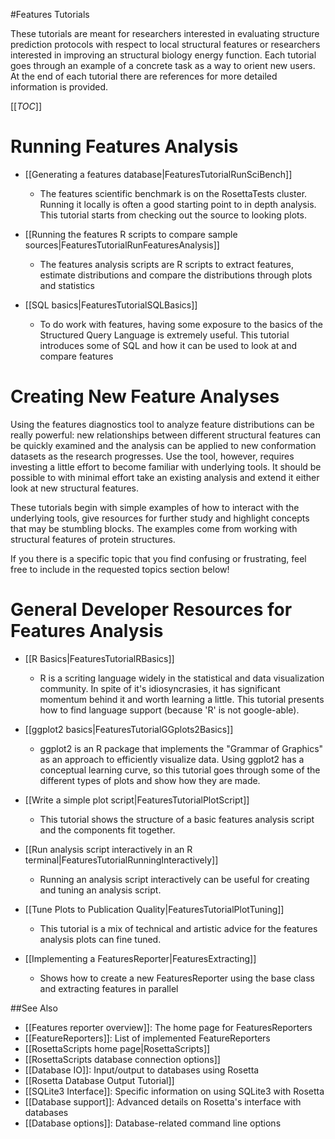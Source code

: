 #Features Tutorials

These tutorials are meant for researchers interested in evaluating structure prediction protocols with respect to local structural features or researchers interested in improving an structural biology energy function. Each tutorial goes through an example of a concrete task as a way to orient new users. At the end of each tutorial there are references for more detailed information is provided.

[[_TOC_]]

Running Features Analysis
=========

- [[Generating a features database|FeaturesTutorialRunSciBench]]
    -   The features scientific benchmark is on the RosettaTests cluster. Running it locally is often a good starting point to in depth analysis. This tutorial starts from checking out the source to looking plots.

- [[Running the features R scripts to compare sample sources|FeaturesTutorialRunFeaturesAnalysis]]
    -   The features analysis scripts are R scripts to extract features, estimate distributions and compare the distributions through plots and statistics

- [[SQL basics|FeaturesTutorialSQLBasics]]
    -   To do work with features, having some exposure to the basics of the Structured Query Language is extremely useful. This tutorial introduces some of SQL and how it can be used to look at and compare features

<!--- BEGIN_INTERNAL -->
Creating New Feature Analyses
========================================

Using the features diagnostics tool to analyze feature distributions can be really powerful: new relationships between different structural features can be quickly examined and the analysis can be applied to new conformation datasets as the research progresses. Use the tool, however, requires investing a little effort to become familiar with underlying tools. It should be possible to with minimal effort take an existing analysis and extend it either look at new structural features.

These tutorials begin with simple examples of how to interact with the underlying tools, give resources for further study and highlight concepts that may be stumbling blocks. The examples come from working with structural features of protein structures.

If you there is a specific topic that you find confusing or frustrating, feel free to include in the requested topics section below!

General Developer Resources for Features Analysis
=================================================


-   [[R Basics|FeaturesTutorialRBasics]]
    -   R is a scriting language widely in the statistical and data visualization community. In spite of it's idiosyncrasies, it has significant momentum behind it and worth learning a little. This tutorial presents how to find language support (because 'R' is not google-able).

-   [[ggplot2 basics|FeaturesTutorialGGplots2Basics]]
    -   ggplot2 is an R package that implements the "Grammar of Graphics" as an approach to efficiently visualize data. Using ggplot2 has a conceptual learning curve, so this tutorial goes through some of the different types of plots and show how they are made.

-   [[Write a simple plot script|FeaturesTutorialPlotScript]]
    -   This tutorial shows the structure of a basic features analysis script and the components fit together.

-   [[Run analysis script interactively in an R terminal|FeaturesTutorialRunningInteractively]]
    -   Running an analysis script interactively can be useful for creating and tuning an analysis script.

-   [[Tune Plots to Publication Quality|FeaturesTutorialPlotTuning]]
    -   This tutorial is a mix of technical and artistic advice for the features analysis plots can fine tuned.

-   [[Implementing a FeaturesReporter|FeaturesExtracting]]
    -   Shows how to create a new FeaturesReporter using the base class and extracting features in parallel

<!--- END_INTERNAL -->

##See Also

* [[Features reporter overview]]: The home page for FeaturesReporters
* [[FeatureReporters]]: List of implemented FeatureReporters
* [[RosettaScripts home page|RosettaScripts]]
* [[RosettaScripts database connection options]]
* [[Database IO]]: Input/output to databases using Rosetta
* [[Rosetta Database Output Tutorial]]
* [[SQLite3 Interface]]: Specific information on using SQLite3 with Rosetta
* [[Database support]]: Advanced details on Rosetta's interface with databases
* [[Database options]]: Database-related command line options